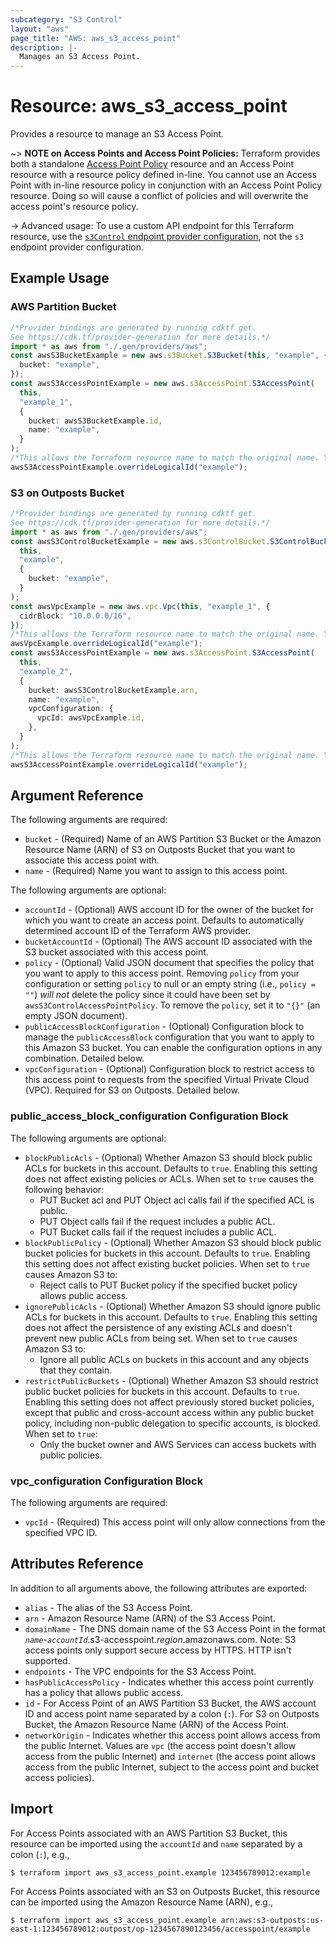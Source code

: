 ```yaml
---
subcategory: "S3 Control"
layout: "aws"
page_title: "AWS: aws_s3_access_point"
description: |-
  Manages an S3 Access Point.
---
```


# Resource: aws\_s3\_access\_point

Provides a resource to manage an S3 Access Point.

\~> **NOTE on Access Points and Access Point Policies:** Terraform provides both a standalone [Access Point Policy](s3control_access_point_policy.html) resource and an Access Point resource with a resource policy defined in-line. You cannot use an Access Point with in-line resource policy in conjunction with an Access Point Policy resource. Doing so will cause a conflict of policies and will overwrite the access point's resource policy.

\-> Advanced usage: To use a custom API endpoint for this Terraform resource, use the [`s3Control` endpoint provider configuration](/docs/providers/aws/index.html#s3control), not the `s3` endpoint provider configuration.

## Example Usage

### AWS Partition Bucket

```typescript
/*Provider bindings are generated by running cdktf get.
See https://cdk.tf/provider-generation for more details.*/
import * as aws from "./.gen/providers/aws";
const awsS3BucketExample = new aws.s3Bucket.S3Bucket(this, "example", {
  bucket: "example",
});
const awsS3AccessPointExample = new aws.s3AccessPoint.S3AccessPoint(
  this,
  "example_1",
  {
    bucket: awsS3BucketExample.id,
    name: "example",
  }
);
/*This allows the Terraform resource name to match the original name. You can remove the call if you don't need them to match.*/
awsS3AccessPointExample.overrideLogicalId("example");

```

### S3 on Outposts Bucket

```typescript
/*Provider bindings are generated by running cdktf get.
See https://cdk.tf/provider-generation for more details.*/
import * as aws from "./.gen/providers/aws";
const awsS3ControlBucketExample = new aws.s3ControlBucket.S3ControlBucket(
  this,
  "example",
  {
    bucket: "example",
  }
);
const awsVpcExample = new aws.vpc.Vpc(this, "example_1", {
  cidrBlock: "10.0.0.0/16",
});
/*This allows the Terraform resource name to match the original name. You can remove the call if you don't need them to match.*/
awsVpcExample.overrideLogicalId("example");
const awsS3AccessPointExample = new aws.s3AccessPoint.S3AccessPoint(
  this,
  "example_2",
  {
    bucket: awsS3ControlBucketExample.arn,
    name: "example",
    vpcConfiguration: {
      vpcId: awsVpcExample.id,
    },
  }
);
/*This allows the Terraform resource name to match the original name. You can remove the call if you don't need them to match.*/
awsS3AccessPointExample.overrideLogicalId("example");

```

## Argument Reference

The following arguments are required:

* `bucket` - (Required) Name of an AWS Partition S3 Bucket or the Amazon Resource Name (ARN) of S3 on Outposts Bucket that you want to associate this access point with.
* `name` - (Required) Name you want to assign to this access point.

The following arguments are optional:

* `accountId` - (Optional) AWS account ID for the owner of the bucket for which you want to create an access point. Defaults to automatically determined account ID of the Terraform AWS provider.
* `bucketAccountId` - (Optional) The AWS account ID associated with the S3 bucket associated with this access point.
* `policy` - (Optional) Valid JSON document that specifies the policy that you want to apply to this access point. Removing `policy` from your configuration or setting `policy` to null or an empty string (i.e., `policy = ""`) *will not* delete the policy since it could have been set by `awsS3ControlAccessPointPolicy`. To remove the `policy`, set it to `"{}"` (an empty JSON document).
* `publicAccessBlockConfiguration` - (Optional) Configuration block to manage the `publicAccessBlock` configuration that you want to apply to this Amazon S3 bucket. You can enable the configuration options in any combination. Detailed below.
* `vpcConfiguration` - (Optional) Configuration block to restrict access to this access point to requests from the specified Virtual Private Cloud (VPC). Required for S3 on Outposts. Detailed below.

### public\_access\_block\_configuration Configuration Block

The following arguments are optional:

* `blockPublicAcls` - (Optional) Whether Amazon S3 should block public ACLs for buckets in this account. Defaults to `true`. Enabling this setting does not affect existing policies or ACLs. When set to `true` causes the following behavior:
  * PUT Bucket acl and PUT Object acl calls fail if the specified ACL is public.
  * PUT Object calls fail if the request includes a public ACL.
  * PUT Bucket calls fail if the request includes a public ACL.
* `blockPublicPolicy` - (Optional) Whether Amazon S3 should block public bucket policies for buckets in this account. Defaults to `true`. Enabling this setting does not affect existing bucket policies. When set to `true` causes Amazon S3 to:
  * Reject calls to PUT Bucket policy if the specified bucket policy allows public access.
* `ignorePublicAcls` - (Optional) Whether Amazon S3 should ignore public ACLs for buckets in this account. Defaults to `true`. Enabling this setting does not affect the persistence of any existing ACLs and doesn't prevent new public ACLs from being set. When set to `true` causes Amazon S3 to:
  * Ignore all public ACLs on buckets in this account and any objects that they contain.
* `restrictPublicBuckets` - (Optional) Whether Amazon S3 should restrict public bucket policies for buckets in this account. Defaults to `true`. Enabling this setting does not affect previously stored bucket policies, except that public and cross-account access within any public bucket policy, including non-public delegation to specific accounts, is blocked. When set to `true`:
  * Only the bucket owner and AWS Services can access buckets with public policies.

### vpc\_configuration Configuration Block

The following arguments are required:

* `vpcId` - (Required)  This access point will only allow connections from the specified VPC ID.

## Attributes Reference

In addition to all arguments above, the following attributes are exported:

* `alias` - The alias of the S3 Access Point.
* `arn` - Amazon Resource Name (ARN) of the S3 Access Point.
* `domainName` - The DNS domain name of the S3 Access Point in the format *`name`*-*`accountId`*.s3-accesspoint.*region*.amazonaws.com.
  Note: S3 access points only support secure access by HTTPS. HTTP isn't supported.
* `endpoints` - The VPC endpoints for the S3 Access Point.
* `hasPublicAccessPolicy` - Indicates whether this access point currently has a policy that allows public access.
* `id` - For Access Point of an AWS Partition S3 Bucket, the AWS account ID and access point name separated by a colon (`:`). For S3 on Outposts Bucket, the Amazon Resource Name (ARN) of the Access Point.
* `networkOrigin` - Indicates whether this access point allows access from the public Internet. Values are `vpc` (the access point doesn't allow access from the public Internet) and `internet` (the access point allows access from the public Internet, subject to the access point and bucket access policies).

## Import

For Access Points associated with an AWS Partition S3 Bucket, this resource can be imported using the `accountId` and `name` separated by a colon (`:`), e.g.,

```console
$ terraform import aws_s3_access_point.example 123456789012:example
```

For Access Points associated with an S3 on Outposts Bucket, this resource can be imported using the Amazon Resource Name (ARN), e.g.,

```console
$ terraform import aws_s3_access_point.example arn:aws:s3-outposts:us-east-1:123456789012:outpost/op-1234567890123456/accesspoint/example
```
